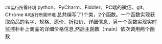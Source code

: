 ##运行所需环境
<font size=3>python、PyCharm、Fiddler、PC端的微信、git、Chrome</font>
##运行所需环境
<font size=3>总共编写了1个类，2个函数。一个函数实现获取商品的名字、规格、原价、折扣价、详细信息，另一个函数实现实时监控朴朴上商品的详细价格信息,然后主函数（main）依次调用两个函数</font>